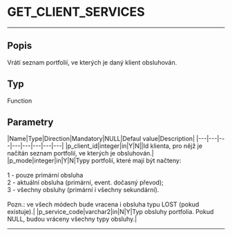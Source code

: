 # GET_CLIENT_SERVICES
---
## Popis
Vrátí seznam portfolií, ve kterých je daný klient obsluhován.

## Typ
Function

## Parametry

|Name|Type|Direction|Mandatory|NULL|Defaul value|Description|
|---|---|---|---|---|---|---|---|
|p_client_id|integer|in|Y|N||Id klienta, pro nějž je načítán seznam portfolií, ve kterých je obsluhován.|
|p_mode|integer|in|Y|N|Typy portfolií, které mají být načteny:<br><br>1 - pouze primární obsluha<br>2 - aktuální obsluha (primární, event. dočasný převod);<br>3 - všechny obsluhy (primární i všechny sekundární).<br><br>Pozn.: ve všech módech bude vracena i obsluha typu LOST (pokud existuje).|
|p_service_code|varchar2|in|N|Y|Typ obsluhy portfolia. Pokud NULL, budou vráceny všechny typy obsluhy.|

---
